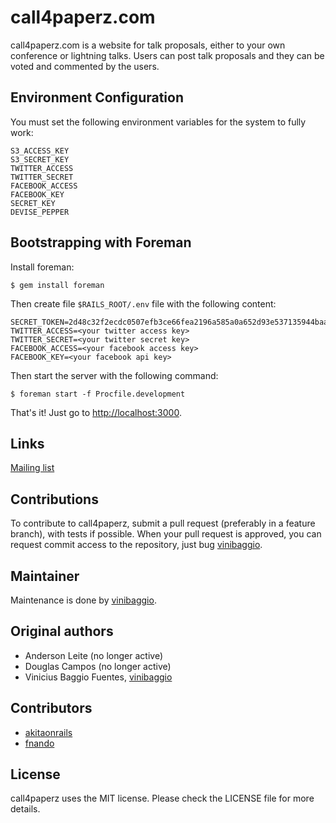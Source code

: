 # call4paperz.com

call4paperz.com is a website for talk proposals, either to your own conference
or lightning talks. Users can post talk proposals and they can be voted and
commented by the users.

## Environment Configuration

You must set the following environment variables for the system to fully work:

    S3_ACCESS_KEY
    S3_SECRET_KEY
    TWITTER_ACCESS
    TWITTER_SECRET
    FACEBOOK_ACCESS
    FACEBOOK_KEY
    SECRET_KEY
    DEVISE_PEPPER

## Bootstrapping with Foreman

Install foreman:

    $ gem install foreman

Then create file `$RAILS_ROOT/.env` file with the following content:

    SECRET_TOKEN=2d48c32f2ecdc0507efb3ce66fea2196a585a0a652d93e537135944baa8
    TWITTER_ACCESS=<your twitter access key>
    TWITTER_SECRET=<your twitter secret key>
    FACEBOOK_ACCESS=<your facebook access key>
    FACEBOOK_KEY=<your facebook api key>

Then start the server with the following command:

    $ foreman start -f Procfile.development

That's it! Just go to <http://localhost:3000>.

## Links
[Mailing list](https://groups.google.com/forum/#!forum/call4paperz-dev)

## Contributions

To contribute to call4paperz, submit a pull request (preferably in a feature
branch), with tests if possible. When your pull request is approved, you can
request commit access to the repository, just bug
[vinibaggio](https://github.com/vinibaggio).

## Maintainer
Maintenance is done by [vinibaggio](https://github.com/vinibaggio).

## Original authors
- Anderson Leite (no longer active)
- Douglas Campos (no longer active)
- Vinicius Baggio Fuentes, [vinibaggio](https://github.com/vinibaggio)

## Contributors
- [akitaonrails](https://github.com/akitaonrails)
- [fnando](https://github.com/fnando)

## License
call4paperz uses the MIT license. Please check the LICENSE file for more details.
